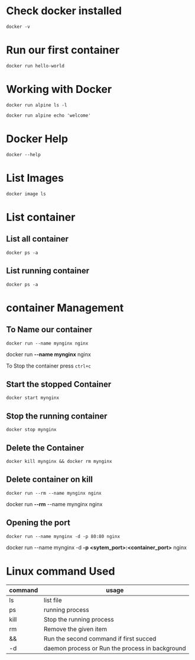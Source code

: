 # Check docker installed

`docker -v`

# Run our first container

`docker run hello-world`

# Working with Docker

`docker run alpine ls -l`


`docker run alpine echo 'welcome'`

# Docker Help
`docker --help`

# List Images

`docker image ls`

# List container
## List all container  
  `docker ps -a`
## List running container
 `docker ps -a`

# container Management
## To Name our container
  `docker run --name mynginx nginx`
  
  docker run **--name mynginx** nginx
  
  To Stop the container press `ctrl+c`
## Start the stopped Container
   `docker start mynginx`
## Stop the running container
   `docker stop mynginx`
 
## Delete the Container
  `docker kill mynginx && docker rm mynginx`
## Delete container on kill
   `docker run --rm --name mynginx nginx`
   
   docker run **--rm** --name mynginx nginx
## Opening the port
  `docker run --name mynginx -d -p 80:80 nginx`
  
  docker run --name mynginx -d  **-p <sytem_port>:<container_port>** nginx
 
 
# Linux command Used

| command                                                     | usage                                                     |
| ---------------------------------------------------------- | -------------------------------------------------------- |
| ls                               |list file                                        |
| ps                                    | running process |
| kill |   Stop the running process      |
| rm |  Remove the given item      |
| && |  Run the second command if first succed     |
| -d |  daemon process or Run the process in background      |
